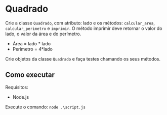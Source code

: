<h1>Quadrado</h1>

<p>Crie a classe <code>Quadrado</code>, com atributo: lado e os métodos: <code>calcular_area</code>, <code>calcular_perimetro</code> e <code>imprimir</code>.
O método imprimir deve retornar o valor do lado, o valor da área e do perímetro.</p>

<ul>
    <li>Área = lado * lado</li>
    <li>Perímetro = 4*lado</li>
</ul>

<p>Crie objetos da classe <code>Quadrado</code> e faça testes chamando os seus métodos.</p>

<h2>Como executar</h2>

<p>Requisitos:</p>
<ul>
    <li>Node.js</li>
</ul>

<p>Execute o comando: <code>node .\script.js</code></p>
